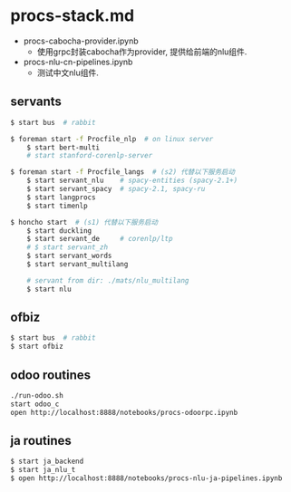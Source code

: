 # procs-stack.md
* procs-cabocha-provider.ipynb
    - 使用grpc封装cabocha作为provider, 提供给前端的nlu组件.
* procs-nlu-cn-pipelines.ipynb
    - 测试中文nlu组件.

## servants
```sh
$ start bus  # rabbit

$ foreman start -f Procfile_nlp  # on linux server
    $ start bert-multi
    # start stanford-corenlp-server

$ foreman start -f Procfile_langs  # (s2) 代替以下服务启动
    $ start servant_nlu    # spacy-entities (spacy-2.1+)
    $ start servant_spacy  # spacy-2.1, spacy-ru
    $ start langprocs
    $ start timenlp

$ honcho start  # (s1) 代替以下服务启动
    $ start duckling
    $ start servant_de     # corenlp/ltp
    # $ start servant_zh
    $ start servant_words
    $ start servant_multilang

    # servant from dir: ./mats/nlu_multilang
    $ start nlu
```

## ofbiz
```sh
$ start bus  # rabbit
$ start ofbiz
```

## odoo routines
```sh
./run-odoo.sh
start odoo_c
open http://localhost:8888/notebooks/procs-odoorpc.ipynb
```

## ja routines
```sh
$ start ja_backend
$ start ja_nlu_t
$ open http://localhost:8888/notebooks/procs-nlu-ja-pipelines.ipynb
```

